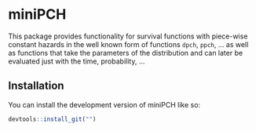 # miniPCH

<!-- badges: start -->
<!-- badges: end -->

This package provides functionality for survival functions with piece-wise
constant hazards in the well known form of functions `dpch`, `ppch`, ... as well
as functions that take the parameters of the distribution and can later be
evaluated just with the time, probability, ...

## Installation

You can install the development version of miniPCH like so:

``` r
devtools::install_git("")
```



